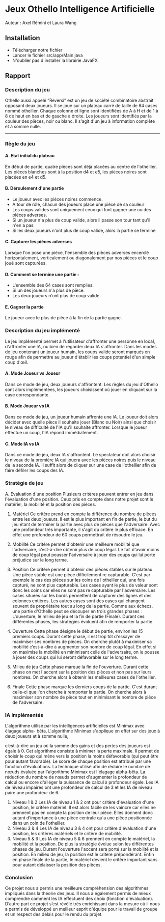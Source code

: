 # Jeux Othello Intelligence Artificielle
Auteur : Axel Rémini et Laura Wang

## Installation 
* Télécharger notre fichier 
* Lancer le fichier src/app/Main.java
* N'oublier pas d'installer la librairie JavaFX

## Rapport

### Description du jeu

Othello aussi appelé “Reversi” est un jeu de société combinatoire abstrait opposant
deux joueurs. Il se joue sur un plateau carré de taille de 64 cases nommé othellier. Chaque
colonne et ligne sont identifiées de A à H et de 1 à 8 de haut en bas et de gauche à droite.
Les joueurs sont identifiés par la couleur des pièces, noir ou blanc. Il s'agit d'un jeu à
information complète et à somme nulle.
___

### Règle du jeu

####  A. Etat initial du plateau

En début de partie, quatre pièces sont déjà placées au centre de l'othellier. Les pièces
blanches sont à la position d4 et e5, les pièces noires sont placées en e4 et d5.
#### B. Déroulement d'une partie
- Le joueur avec les pièces noires commence.
- A tour de rôle, chacun des joueurs place une pièce de sa couleur
- Les coups valides sont uniquement ceux qui font gagner une ou des pièces
adverses.
- Si un joueur n'a plus de coup valide, alors il passe son tour tant qu'il n'en a pas
- Si les deux joueurs n'ont plus de coup valide, alors la partie se termine

#### C. Capturer les pièces adverses
Lorsque l'on pose une pièce, l'ensemble des pièces adverses encerclé
horizontalement, verticalement ou diagonalement par nos pièces et le coup joué sont
capturées.

#### D. Comment se termine une partie :
- L'ensemble des 64 cases sont remplies.
- Si un des joueurs n'a plus de pièce.
- Les deux joueurs n'ont plus de coup valide.
#### E. Gagner la partie
Le joueur avec le plus de pièce à la fin de la partie gagne.

### Description  du jeu implémenté 

Le jeu implémenté permet à l'utilisateur d'affronter une personne en local,
d'affronter une IA, ou bien de regarder deux IA s'affronter.
Dans les modes de jeu contenant un joueur humain, les coups valide seront marqués
en rouge afin de permettre au joueur d'établir les coups potentiel d'un simple coup d'œil.
#### A. Mode Joueur vs Joueur
Dans ce mode de jeu, deux joueurs s'affrontent.
Les règles du jeu d'Othello sont alors implémentées, les joueurs choisissent où jouer
en cliquant sur la case correspondante.
#### B. Mode Joueur vs IA
Dans ce mode de jeu, un joueur humain affronte une IA.
Le joueur doit alors décider avec quelle pièce il souhaite jouer (Blanc ou Noir) ainsi que
choisir le niveau de difficulté de l'IA qu'il souhaite affronter. Lorsque le joueur effectue un
coup, l'IA répond immédiatement.
#### C. Mode IA vs IA
Dans ce mode de jeu, deux IA s'affrontent. Le spectateur doit alors choisir le niveau de la
première IA qui jouera avec les pièces noires puis le niveau de la seconde IA. Il suffit alors de
cliquer sur une case de l'othellier afin de faire défiler les coups des IA.

### Stratégie de jeu
A. Evaluation d'une position
Plusieurs critères peuvent entrer en jeu dans l'évaluation d'une position. Ceux pris en
compte dans notre projet sont le matériel, la mobilité et la position des pièces.

1. Matériel
Ce critère prend en compte la différence du nombre de pièces entre les deux joueurs.
Il est le plus important en fin de partie, le but du jeu étant de terminer la partie avec plus de
pièces que l'adversaire. Avec une profondeur très importante, il s'agit du critère le plus
efficace. En effet une profondeur de 60 coups permettrait de résoudre le jeu.

2. Mobilité
Ce critère permet d'obtenir une meilleure mobilité que l'adversaire, c’est-à-dire
obtenir plus de coup légal. Le fait d'avoir moins de coup légal peut pousser l'adversaire à
jouer des coups qui lui porte préjudice sur le long terme.

3. Position
Ce critère permet d'obtenir des pièces stables sur le plateau. Une pièce stable est une
pièce difficilement re capturable. C'est par exemple le cas des pièces sur les coins de
l'othellier qui, une fois capturé, ne sont plus capturable.
Les cases ayant le plus de valeur sont donc les coins car elles ne sont pas re
capturable par l'adversaire.
Les cases situées sur les bords permettent de capturer des lignes et des colonnes
entières. Les autres cases sont des cases qui changent souvent de propriétaire tout au long
de la partie.
Comme aux échecs, une partie d'Othello peut se découper en trois grandes phases :
L'ouverture, le milieu de jeu et la fin de partie (Finale). Durant ces différentes phases, les
stratégies évoluent afin de remporter la partie.

4. Ouverture
Cette phase désigne le début de partie, environ les 15 premiers coups. Durant cette
phase, il est trop tôt d'essayer de maximiser ses nombres de pièces. On cherche plutôt à
maximiser sa mobilité c’est-à-dire à augmenter son nombre de coup légal. En effet si on maximise la mobilité en minimisant celle de l'adversaire, on le pousse à jouer des coups qui
lui seront défavorable sur le long terme.
5. Milieu de jeu
Cette phase marque la fin de l'ouverture. Durant cette phase on met l'accent sur la
position des pièces et non pas sur leurs nombres. On cherche alors à obtenir les meilleures
cases de l'othellier.
6. Finale
Cette phase marque les derniers coups de la partie. C'est durant celle-ci que l'on
cherche à remporter la partie. On cherche alors à maximiser son nombre de pièce tout en
minimisant le nombre de pièce de l'adversaire.

### IA implémentés

L'algorithme utilisé par les intelligences artificielles est Minimax avec élagage alpha-
bêta. L'algorithme Minimax s'applique en effet sur des jeux à deux joueurs et à somme nulle,

c’est-à-dire un jeu où la somme des gains et des pertes des joueurs est égale à 0.
Cet algorithme consiste à minimer la perte maximale. Il permet de choisir le coup qui
mène vers la position la moins défavorable (qui peut être pour autant favorable). Le score de
chaque position est attribué par une fonction d'évaluations.
La technique utilisé afin de réduire le nombre de nœuds évaluée par l'algorithme
Minimax est l'élagage alpha-bêta.
La réduction du nombre de nœuds permet d'augmenter la profondeur de calcul ou
encore d'alléger la puissance de calcul à profondeur égale.
Les IA de niveau impaires ont une profondeur de calcul de 3 et les IA de niveau paire
une profondeur de 6.

1. Niveau 1 & 2
Les IA de niveau 1 & 2 ont pour critère d'évaluation d'une position, le critère
matériel. Il est alors facile de les vaincre car elles ne prennent pas en compte la position de
leur pièce. Elles donnent donc autant d'importance à une pièce centrale qu'a une pièce
positionnée dans un coin de l'othellier.
2. Niveau 3 & 4
Les IA de niveau 3 & 4 ont pour critère d'évaluation d'une position, les critères
matériels et le critère de mobilité.
3. Niveau 5 & 6
Les IA de niveau 5 & 6 prennent en compte le matériel, la mobilité et la position. De
plus la stratégie évolue selon les différentes phases de jeu. Durant l'ouverture l'accent sera
porté sur la mobilité et la position. En milieu de jeu, la position est le critère prépondérant.
Enfin en phase finale de la partie, le matériel devient le critère important sans pour autant
délaisser la position des pièces.

### Conclusion
Ce projet nous a permis une meilleure compréhension des algorithmes impliqués dans la théorie
des jeux. Il nous a également permis de mieux comprendre comment les IA effectuent des choix
(fonction d'évaluation).
D’autre part ce projet s’est révélé très enrichissant dans la mesure où il nous a permis de
développé un meilleur esprit d'équipe pour le travail de groupe et un respect des délais pour le
rendu du projet.